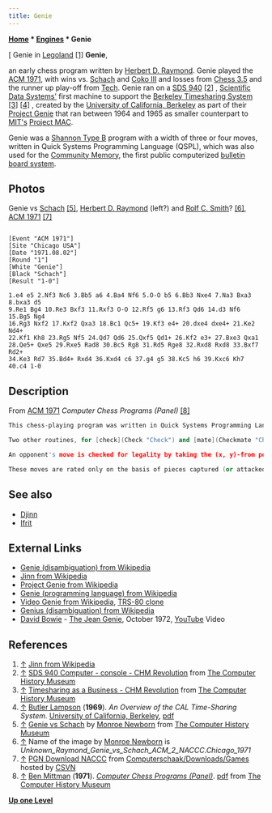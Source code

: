 ```yaml
---
title: Genie
---
```

**[Home](Home "Home") * [Engines](Engines "Engines") * Genie**

\[ Genie in [Legoland](https://en.wikipedia.org/wiki/Legoland) <a id="cite-note-1" href="#cite-ref-1">[1]</a>
**Genie**,

an early chess program written by [Herbert D. Raymond](Herbert_D._Raymond "Herbert D. Raymond"). Genie played the [ACM 1971](ACM_1971 "ACM 1971"), with wins vs. [Schach](</Schach_(US)> "Schach (US)") and [Coko III](Coko "Coko") and losses from [Chess 3.5](</Chess_(Program)> "Chess (Program)") and the runner up play-off from [Tech](Tech "Tech"). Genie ran on a [SDS 940](https://en.wikipedia.org/wiki/SDS_940) <a id="cite-note-2" href="#cite-ref-2">[2]</a> , [Scientific Data Systems'](https://en.wikipedia.org/wiki/Scientific_Data_Systems) first machine to support the [Berkeley Timesharing System](https://en.wikipedia.org/wiki/Berkeley_Timesharing_System) <a id="cite-note-3" href="#cite-ref-3">[3]</a> <a id="cite-note-4" href="#cite-ref-4">[4]</a> , created by the [University of California, Berkeley](University_of_California,_Berkeley "University of California, Berkeley") as part of their [Project Genie](https://en.wikipedia.org/wiki/Project_Genie) that ran between 1964 and 1965 as smaller counterpart to [MIT's](Massachusetts_Institute_of_Technology "Massachusetts Institute of Technology") [Project MAC](https://en.wikipedia.org/wiki/Project_MAC#Project_MAC).

Genie was a [Shannon Type B](Type_B_Strategy "Type B Strategy") program with a width of three or four moves, written in Quick Systems Programming Language (QSPL), which was also used for the [Community Memory](https://en.wikipedia.org/wiki/Community_Memory), the first public computerized [bulletin board system](https://en.wikipedia.org/wiki/Bulletin_board_system).

## Photos

[](http://www.computerhistory.org/chess/full_record.php?iid=stl-430b9bbdf4190)
Genie vs [Schach](</Schach_(US)> "Schach (US)") <a id="cite-note-5" href="#cite-ref-5">[5]</a>, [Herbert D. Raymond](Herbert_D._Raymond "Herbert D. Raymond") (left?) and [Rolf C. Smith](Rolf_C._Smith "Rolf C. Smith")? <a id="cite-note-6" href="#cite-ref-6">[6]</a>, [ACM 1971](ACM_1971 "ACM 1971") <a id="cite-note-7" href="#cite-ref-7">[7]</a>

```

[Event "ACM 1971"]
[Site "Chicago USA"]
[Date "1971.08.02"]
[Round "1"]
[White "Genie"]
[Black "Schach"]
[Result "1-0"]

1.e4 e5 2.Nf3 Nc6 3.Bb5 a6 4.Ba4 Nf6 5.O-O b5 6.Bb3 Nxe4 7.Na3 Bxa3 8.bxa3 d5
9.Re1 Bg4 10.Re3 Bxf3 11.Rxf3 O-O 12.Rf5 g6 13.Rf3 Qd6 14.d3 Nf6 15.Bg5 Ng4
16.Rg3 Nxf2 17.Kxf2 Qxa3 18.Bc1 Qc5+ 19.Kf3 e4+ 20.dxe4 dxe4+ 21.Ke2 Nd4+ 
22.Kf1 Kh8 23.Rg5 Nf5 24.Qd7 Qd6 25.Qxf5 Qd1+ 26.Kf2 e3+ 27.Bxe3 Qxa1 
28.Qe5+ Qxe5 29.Rxe5 Rad8 30.Bc5 Rg8 31.Rd5 Rge8 32.Rxd8 Rxd8 33.Bxf7 Rd2+ 
34.Ke3 Rd7 35.Bd4+ Rxd4 36.Kxd4 c6 37.g4 g5 38.Kc5 h6 39.Kxc6 Kh7 40.c4 1-0

```

## Description

From [ACM 1971](ACM_1971 "ACM 1971") *Computer Chess Programs (Panel)* <a id="cite-note-8" href="#cite-ref-8">[8]</a>

```C++
This chess-playing program was written in Quick Systems Programming Language (QSPL), a language developed for the [SDS 940](https://en.wikipedia.org/wiki/SDS_940). Although the code generated by this compiler is rather inefficient, it was decided to use this high level language rather than suffer through [assembly](Assembly "Assembly") level coding. This choice was made considering requirements for rapid program development, ease of maintenance, flexibility, and understandable documentation. The program runs under a [time sharing](https://en.wikipedia.org/wiki/Time_sharing) system using a [teletype](https://en.wikipedia.org/wiki/Teleprinter) for man-machine communication. The program accepts [Postal Chess Notation](https://en.wikipedia.org/wiki/ICCF_numeric_notation) as input and responds likewise. Additionally, it will print the board when requested and ask for a piece selection for pawn promotion. The [user interface](User_Interface "User Interface") also allows for player color selection. The program itself has been developed, so far, in two stages as defined below. Stage one of program development consisted of writing the legal chess support routines and a one move lookahead algorithm for machine move selection. A very blunt approach was taken to create the [legal move generators](Move_Generation#Legal "Move Generation"). Upon call to one of the piece move generators (pawn, knight, bishop, rook, queen, king) with an (x, y) board position as input, all legal moves for that type of piece in that position are listed in a table. These move generators use only the current board position (from a table), except for the pawn and king move generators which also refer to the game (move record) table to extract information for [en passant captures](En_passant "En passant") and [castling](Castling "Castling").

```

```C++
Two other routines, for [check](Check "Check") and [mate](Checkmate "Checkmate"), complete the legal move machinery. These latter routines test for check and mate using an input of the color to be tested for those conditions and returning true or false answers.

```

```C++
An opponent's move is checked for legality by taking the (x, y)-from position and calling on the correct piece routine. All [legal moves](Legal_Move "Legal Move") from that position with that piece are checked against the (x, y)-to position of the opponent's move. If no match is found, the move is illegal and a new move is requested (an error message is typed also). If the move matches, then the check routine is called to determine if the opponent has attempted to move into check or has failed to move out of a check. If true, once again an illegal move is signaled. The check and mate routines are then called using the machine's color as an input to advise of check or mate. Legal chess by the opponent thus being assured, it is the machine's turn to play. The machine starts its move selection by scanning the board and generating every move for each of its pieces using the piece move generators. Moves into check are immediately eliminated using the check routine. Then, each of the possible moves is rated by adding values for check on opponent, [piece captured](Captures "Captures"), [control of center](Center_Control "Center Control"), [mobility](Mobility "Mobility"), development, other king attacks, own king defense, [promotion](Promotions "Promotions"), [attacks](Attacks "Attacks"), and immediate replies. All except the last two are based on that move being evaluated and the current board position. Replies and attacks consist of using the move generators to list every possible reply and every possible second move in a row (two machine moves with no intervening opponent move).

```

```C++
These moves are rated only on the basis of pieces captured (or attacked) and [control of the board center](Center_Control "Center Control"). Their values are summed and applied to the rating value of the basic move. A move which checkmates the opponent is tested for first and if found, immediately receives the highest possible rating value and no other rating calculations are made. This first stage program was experimented with to optimize the play by changing [piece values](Point_Value "Point Value"), [position values](Evaluation_of_Pieces "Evaluation of Pieces"), and other variable parameters; recognizing that the program only looked ahead one move. The second stage of program development consisted of adding a [recursive](Recursion "Recursion") routine to [look ahead](Search "Search"), using the same rating criteria, as far as a set [depth](Depth "Depth") and using a set width of move selection. A [minimax](Minimax "Minimax") or [alpha-beta](Alpha-Beta "Alpha-Beta") algorithm was employed in hopes of getting sufficient [cut-offs](Beta-Cutoff "Beta-Cutoff") to be able to increase look-ahead efficiency. No dynamic changes to the width and depth were incorporated. This second stage of development created the program as it exists today. Unfortunately, the combination of a 1.75 microsecond cycle time and the inefficient code generated by the compiler allow only a three or four [move](Ply "Ply") look-ahead with a width of three or four without exceeding time constraints. The program does, however, play a quite reasonable game of chess. Immediate future effort will consist of the addition of more sophistication to the move tree machinery; probably in the areas of dynamic width and depth changes and recognition of double moves where one would do. Also, the application of different heuristics to [opening](Opening "Opening"), [middle](Middlegame "Middlegame"), and [end games](Endgame "Endgame") could easily be implemented. 

```

## See also

- [Djinn](Djinn "Djinn")
- [Ifrit](Ifrit "Ifrit")

## External Links

- [Genie (disambiguation) from Wikipedia](https://en.wikipedia.org/wiki/Genie_%28disambiguation%29)
- [Jinn from Wikipedia](https://en.wikipedia.org/wiki/Jinn)
- [Project Genie from Wikipedia](https://en.wikipedia.org/wiki/Project_Genie)
- [Genie (programming language) from Wikipedia](https://en.wikipedia.org/wiki/Genie_%28programming_language%29)
- [Video Genie from Wikipedia](https://en.wikipedia.org/wiki/Video_Genie), [TRS-80 clone](TRS-80 "TRS-80")
- [Genius (disambiguation) from Wikipedia](https://en.wikipedia.org/wiki/Genius_%28disambiguation%29)
- [David Bowie](Category:David_Bowie "Category:David Bowie") - [The Jean Genie](https://en.wikipedia.org/wiki/The_Jean_Genie), October 1972, [YouTube](https://en.wikipedia.org/wiki/YouTube) Video

## References

1. <a id="cite-ref-1" href="#cite-note-1">↑</a> [Jinn from Wikipedia](https://en.wikipedia.org/wiki/Jinn)
1. <a id="cite-ref-2" href="#cite-note-2">↑</a> [SDS 940 Computer - console - CHM Revolution](http://www.computerhistory.org/revolution/mainframe-computers/7/181/730) from [The Computer History Museum](The_Computer_History_Museum "The Computer History Museum")
1. <a id="cite-ref-3" href="#cite-note-3">↑</a> [Timesharing as a Business - CHM Revolution](http://www.computerhistory.org/revolution/mainframe-computers/7/181) from [The Computer History Museum](The_Computer_History_Museum "The Computer History Museum")
1. <a id="cite-ref-4" href="#cite-note-4">↑</a> [Butler Lampson](https://en.wikipedia.org/wiki/Butler_Lampson) (**1969**). *An Overview of the CAL Time-Sharing System*. [University of California, Berkeley](University_of_California,_Berkeley "University of California, Berkeley"), [pdf](http://bitsavers.org/pdf/univOfCalBerkeley/Cal_TSS_Overview_Oct69.pdf)
1. <a id="cite-ref-5" href="#cite-note-5">↑</a> [Genie vs Schach](http://www.computerhistory.org/chess/full_record.php?iid=stl-430b9bbdf4190) by [Monroe Newborn](Monroe_Newborn "Monroe Newborn") from [The Computer History Museum](The_Computer_History_Museum "The Computer History Museum")
1. <a id="cite-ref-6" href="#cite-note-6">↑</a> Name of the image by [Monroe Newborn](Monroe_Newborn "Monroe Newborn") is *Unknown_Raymond_Genie_vs_Schach_ACM_2_NACCC.Chicago_1971*
1. <a id="cite-ref-7" href="#cite-note-7">↑</a> [PGN Download NACCC](http://www.csvn.nl/index.php?option=com_docman&task=cat_view&gid=60&Itemid=26&lang=en) from [Computerschaak/Downloads/Games](http://www.csvn.nl/index.php?option=com_docman&task=cat_view&gid=13&Itemid=26&lang=en) hosted by [CSVN](CSVN "CSVN")
1. <a id="cite-ref-8" href="#cite-note-8">↑</a> [Ben Mittman](Ben_Mittman "Ben Mittman") (**1971**). *[Computer Chess Programs (Panel)](http://www.computerhistory.org/chess/full_record.php?iid=doc-431614f6d1ee8)*. [pdf](http://archive.computerhistory.org/projects/chess/related_materials/text/3-1%20and%203-3.computer_chess_panel.mittman/3-1%20and%203-3.computer_chess_panel.mittman_etc.1971.ACM.062303021.pdf) from [The Computer History Museum](The_Computer_History_Museum "The Computer History Museum")

**[Up one Level](Engines "Engines")**

